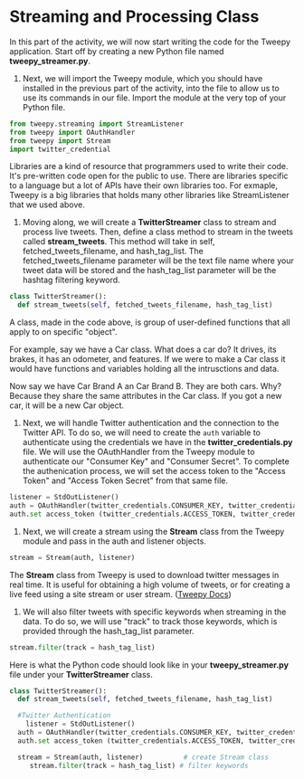 # Streaming and Processing Class

In this part of the activity, we will now start writing the code for the Tweepy application. Start off by creating a new Python file named **tweepy\_streamer.py**.

1. Next, we will import the Tweepy module, which you should have installed in the previous part of the activity, into the file to allow us to use its commands in our file. Import the module at the very top of your Python file.

```python
from tweepy.streaming import StreamListener
from tweepy import OAuthHandler
from tweepy import Stream
import twitter_credential
```

Libraries are a kind of resource that programmers used to write their code. It's pre-written code open for the public to use. There are libraries specific to a language but a lot of APIs have their own libraries too. For exmaple, Tweepy is a big libraries that holds many other libraries like StreamListener that we used above.

1. Moving along, we will create a **TwitterStreamer** class to stream and process live tweets. Then, define a class method to stream in the tweets called **stream\_tweets**. This method will take in self, fetched\_tweets\_filename, and hash\_tag\_list. The fetched\_tweets\_filename parameter will be the text file name where your tweet data will be stored and the hash\_tag\_list parameter will be the hashtag filtering keyword.

```python
class TwitterStreamer():
  def stream_tweets(self, fetched_tweets_filename, hash_tag_list)
```

A class, made in the code above, is group of user-defined functions that all apply to on specific "object".

For example, say we have a Car class. What does a car do? It drives, its brakes, it has an odometer, and features. If we were to make a Car class it would have functions and variables holding all the intrusctions and data.

Now say we have Car Brand A an Car Brand B. They are both cars. Why? Because they share the same attributes in the Car class. If you got a new car, it will be a new Car object.

1. Next, we will handle Twitter authentication and the connection to the Twitter API. To do so, we will need to create the `auth` variable to authenticate using the credentials we have in the **twitter\_credentials.py** file. We will use the OAuthHandler from the Tweepy module to authenticate our "Consumer Key" and "Consumer Secret". To complete the authenication process, we will set the access token to the "Access Token" and "Access Token Secret" from that same file. 

```python
listener = StdOutListener()
auth = OAuthHandler(twitter_credentials.CONSUMER_KEY, twitter_credentials.CONSUMER_SECRET)
auth.set access_token (twitter_credentials.ACCESS_TOKEN, twitter_credentials.ACCESS_TOKEN_SECRET)
```

1. Next, we will create a stream using the **Stream** class from the Tweepy module and pass in the auth and listener objects. 

```python
stream = Stream(auth, listener)
```

The **Stream** class from Tweepy is used to download twitter messages in real time. It is useful for obtaining a high volume of tweets, or for creating a live feed using a site stream or user stream. \([Tweepy Docs](http://docs.tweepy.org/en/latest/streaming_how_to.html)\)

1. We will also filter tweets with specific keywords when streaming in the data. To do so, we will use "track" to track those keywords, which is provided through the hash\_tag\_list parameter. 

```python
stream.filter(track = hash_tag_list)
```

Here is what the Python code should look like in your **tweepy\_streamer.py** file under your **TwitterStreamer** class.

```python
class TwitterStreamer():
  def stream_tweets(self, fetched_tweets_filename, hash_tag_list)

  #Twitter Authentication
    listener = StdOutListener()
  auth = OAuthHandler(twitter_credentials.CONSUMER_KEY, twitter_credentials.CONSUMER_SECRET)
  auth.set access_token (twitter_credentials.ACCESS_TOKEN, twitter_credentials.ACCESS_TOKEN_SECRET)

  stream = Stream(auth, listener)          # create Stream class
     stream.filter(track = hash_tag_list) # filter keywords
```

